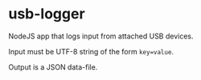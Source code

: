 # usb-logger

NodeJS app that logs input from attached USB devices.

Input must be UTF-8 string of the form `key=value`.

Output is a JSON data-file.

